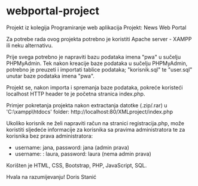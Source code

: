 # webportal-project
Projekt iz kolegija Programiranje web aplikacija
Projekt: News Web Portal

Za potrebe rada ovog projekta potrebno je koristiti Apache server - XAMPP ili neku alternativu.

Prije svega potrebno je napraviti bazu podataka imena "pwa" u sučelju PHPMyAdmin.
Tek nakon kreacije baze podataka u sučelju PHPMyAdmin, potrebno je preuzeti i importati tablice podataka; "korisnik.sql" te "user.sql" unutar baze podataka imena "pwa".

Projekt se, nakon importa i spremanja baze podataka, pokreće koristeći localhost HTTP header te je početna stranica index.php.

Primjer pokretanja projekta nakon extractanja datotke (.zip/.rar) u 'C:\xampp\htdocs' folder:
http://localhost:80/XMLproject/index.php

Ukoliko korisnik ne želi napraviti račun na stranici registracija.php, može koristiti sljedeće informacije za korisnika sa pravima administratora te za korisnika bez prava administratora:

- username: jana, password: jana (admin prava)
- username: : laura, password: laura (nema admin prava)

Korišten je HTML, CSS, Bootstrap, PHP, JavaScript, SQL.

Hvala na razumijevanju!
Doris Stanić



